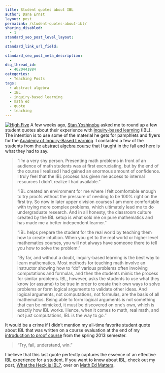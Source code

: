 ```yaml
---
title: Student quotes about IBL
author: Dana Ernst
layout: post
permalink: /student-quotes-about-ibl/
sharing_disabled:
  - 1
standard_seo_post_level_layout:
  - 
standard_link_url_field:
  - 
standard_seo_post_meta_description:
  - 
dsq_thread_id:
  - 4020441884
categories:
  - Teaching Posts
tags:
  - abstract algebra
  - IBL
  - inquiry-based learning
  - math ed
  - quote
  - teaching
---
```

[<img src="{{ site.baseurl }}/images/2014/05/0241_ernst_math_class_11052013-150x150.jpg?resize=150%2C150" alt="High Five" class="alignleft size-thumbnail wp-image-1208" data-recalc-dims="1" />][1] A few weeks ago, [Stan Yoshinobu][2] asked me to round up a few student quotes about their experience with [inquiry-based learning][3] (IBL). The intention is to use some of the material he gets for pamphlets and flyers for the [Academy of Inquiry-Based Learning][4]. I contacted a few of the students from the [abstract algebra course][5] that I taught in the fall and here is what they had to say.

> &#8220;I&#8217;m a very shy person. Presenting math problems in front of an audience of math students was at first excruciating, but by the end of the course I realized I had gained an enormous amount of confidence. I truly feel that the IBL process has given me access to internal resources I didn&#8217;t realize I had available.&#8221;
> 
> &#8220;IBL created an environment for me where I felt comfortable enough to try proofs without the pressure of needing to be 100% right on the first try. So now in later upper division courses I am more comfortable with trying more complex problems, which ultimately lead me to do undergraduate research. And in all honesty, the classroom culture created by the IBL setup is what sold me on pure mathematics and has made me a better independent learner.&#8221;
> 
> &#8220;IBL helps prepare the student for the real world by teaching them how to create intuition. When you get to the real world or higher level mathematics courses, you will not always have someone there to tell you how to solve the problem.&#8221;
> 
> &#8220;By far, and without a doubt, inquiry-based learning is the best way to learn mathematics. Most methods for teaching math involve an instructor showing how to &#8220;do&#8221; various problems often involving computations and formulas, and then the students mimic the process for similar problems. IBL, however, asks the students to use what they know (or assume) to be true in order to create their own ways to solve problems or form logical arguments to validate other ideas. And logical arguments, not computations, not formulas, are the basis of all mathematics. Being able to form logical arguments is not something that can be mimicked, it must be discovered on one&#8217;s own, which is exactly how IBL works. Hence, when it comes to math, real math, and not just computations, IBL is the way to go.&#8221; 

It would be a crime if I didn&#8217;t mention my all-time favorite student quote about IBL that was written on a course evaluation at the end of my [introduction to proof course][6] from the spring 2013 semester.

> &#8220;Try, fail, understand, win.&#8221; 

I believe that this last quote perfectly captures the essence of an effective IBL experience for a student. If you want to know about IBL, check out my post, [What the Heck is IBL?][3], over on [Math Ed Matters][7].

 [1]: http://i2.wp.com/danaernst.com/wp-content/uploads/2014/05/0241_ernst_math_class_11052013.jpg
 [2]: http://www.stanyoshinobu.com
 [3]: http://maamathedmatters.blogspot.com/2013/05/what-heck-is-ibl.html
 [4]: http://www.inquirybasedlearning.org/
 [5]: http://teaching.danaernst.com/mat411f13/
 [6]: http://teaching.danaernst.com/mat320s13/
 [7]: http://maamathedmatters.blogspot.com